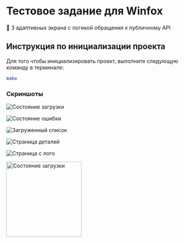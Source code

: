 # Тестовое задание для Winfox

🦊 3 адаптивных экрана с логикой обращения к публичному API

## Инструкция по инициализации проекта

Для того чтобы инициализировать проект, выполните следующую команду в терминале:

```sh
make
```

### Скриншоты

![Состояние загрузки](https://github.com/pchkauu/winfox_test_task/blob/complete_task/media/pending_state.png)

![Состояние ошибки](https://github.com/pchkauu/winfox_test_task/blob/complete_task/media/failure_state.png)

![Загруженный список](https://github.com/pchkauu/winfox_test_task/blob/complete_task/media/loaded_state.png)

![Страница деталей](https://github.com/pchkauu/winfox_test_task/blob/complete_task/media/details_page.png)

![Страница с лого](https://github.com/pchkauu/winfox_test_task/blob/complete_task/media/logo_page.png)


<img src="./media/pending_state.png" alt="Состояние загрузки" width="200"/>






